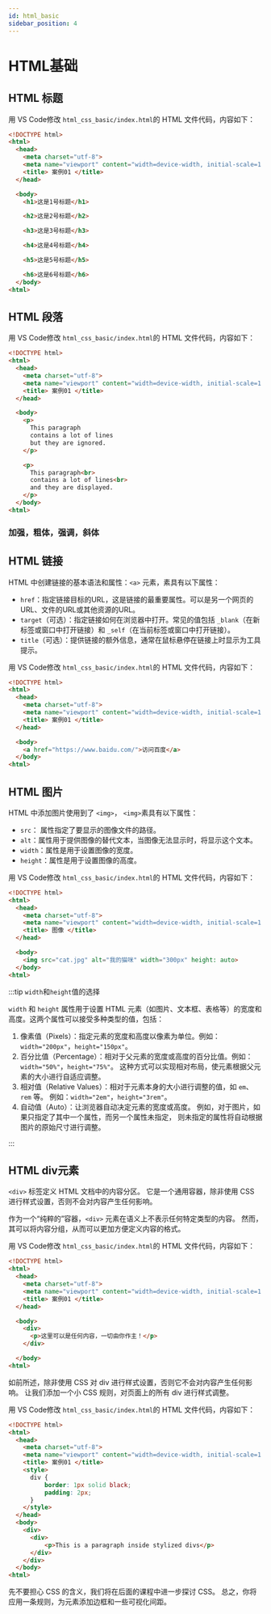 ```yaml
---
id: html_basic
sidebar_position: 4
---
```


# HTML基础


## HTML 标题

用 VS Code修改 `html_css_basic/index.html`的 HTML 文件代码，内容如下：

```html title="index.html"
<!DOCTYPE html>
<html>
  <head>
    <meta charset="utf-8">
    <meta name="viewport" content="width=device-width, initial-scale=1.0">
    <title> 案例01 </title>
  </head>

  <body>
    <h1>这是1号标题</h1>

    <h2>这是2号标题</h2>

    <h3>这是3号标题</h3>

    <h4>这是4号标题</h4>

    <h5>这是5号标题</h5>

    <h6>这是6号标题</h6>
  </body>
<html>
```


## HTML 段落

用 VS Code修改 `html_css_basic/index.html`的 HTML 文件代码，内容如下：

```html title="index.html"
<!DOCTYPE html>
<html>
  <head>
    <meta charset="utf-8">
    <meta name="viewport" content="width=device-width, initial-scale=1.0">
    <title> 案例01 </title>
  </head>

  <body>
    <p>
      This paragraph
      contains a lot of lines
      but they are ignored.
    </p>

    <p>
      This paragraph<br>
      contains a lot of lines<br>
      and they are displayed.
    </p>
  </body>
<html>
```

### 加强，粗体，强调，斜体

## HTML 链接

HTML 中创建链接的基本语法和属性：`<a>` 元素，素具有以下属性：

- `href`：指定链接目标的URL，这是链接的最重要属性。可以是另一个网页的URL、文件的URL或其他资源的URL。
- `target`（可选）：指定链接如何在浏览器中打开。常见的值包括 `_blank`（在新标签或窗口中打开链接）和 `_self`（在当前标签或窗口中打开链接）。
- `title`（可选）：提供链接的额外信息，通常在鼠标悬停在链接上时显示为工具提示。

用 VS Code修改 `html_css_basic/index.html`的 HTML 文件代码，内容如下：

```html title="index.html"
<!DOCTYPE html>
<html>
  <head>
    <meta charset="utf-8">
    <meta name="viewport" content="width=device-width, initial-scale=1.0">
    <title> 案例01 </title>
  </head>

  <body>
    <a href="https://www.baidu.com/">访问百度</a>
  </body>
<html>
```

## HTML 图片

HTML 中添加图片使用到了 `<img>`， `<img>`素具有以下属性：

- `src`： 属性指定了要显示的图像文件的路径。
- `alt`：属性用于提供图像的替代文本，当图像无法显示时，将显示这个文本。
- `width`：属性是用于设置图像的宽度。
- `height`：属性是用于设置图像的高度。


用 VS Code修改 `html_css_basic/index.html`的 HTML 文件代码，内容如下：

```html title="index.html"
<!DOCTYPE html>
<html>
  <head>
    <meta charset="utf-8">
    <meta name="viewport" content="width=device-width, initial-scale=1.0">
    <title> 图像 </title>
  </head>

  <body>
    <img src="cat.jpg" alt="我的猫咪" width="300px" height: auto>
  </body>
<html>
```

:::tip `width`和`height`值的选择

`width` 和 `height` 属性用于设置 HTML 元素（如图片、文本框、表格等）的宽度和高度。这两个属性可以接受多种类型的值，包括：

1. 像素值（Pixels）：指定元素的宽度和高度以像素为单位。例如：`width="200px"`，`height="150px"`。
2. 百分比值（Percentage）：相对于父元素的宽度或高度的百分比值。例如：`width="50%"`，`height="75%"`。
这种方式可以实现相对布局，使元素根据父元素的大小进行自适应调整。
3. 相对值（Relative Values）：相对于元素本身的大小进行调整的值，如 `em`、`rem` 等。
例如：`width="2em"`，`height="3rem"`。
4. 自动值（Auto）：让浏览器自动决定元素的宽度或高度。
例如，对于图片，如果只指定了其中一个属性，而另一个属性未指定，
则未指定的属性将自动根据图片的原始尺寸进行调整。

:::


## HTML div元素

`<div>` 标签定义 HTML 文档中的内容分区。
它是一个通用容器，除非使用 CSS 进行样式设置，否则不会对内容产生任何影响。

作为一个“纯粹的”容器，`<div>` 元素在语义上不表示任何特定类型的内容。
然而，其可以将内容分组，从而可以更加方便定义内容的格式。

用 VS Code修改 `html_css_basic/index.html`的 HTML 文件代码，内容如下：

```html title="index.html"
<!DOCTYPE html>
<html>
  <head>
    <meta charset="utf-8">
    <meta name="viewport" content="width=device-width, initial-scale=1.0">
    <title> 案例01 </title>
  </head>

  <body>
    <div>
      <p>这里可以是任何内容，一切由你作主！</p>
    </div>

  </body>
<html>
```

如前所述，除非使用 CSS 对 div 进行样式设置，否则它不会对内容产生任何影响。
让我们添加一个小 CSS 规则，对页面上的所有 div 进行样式调整。

用 VS Code修改 `html_css_basic/index.html`的 HTML 文件代码，内容如下：

```html title="index.html"
<!DOCTYPE html>
<html>
  <head>
    <meta charset="utf-8">
    <meta name="viewport" content="width=device-width, initial-scale=1.0">
    <title> 案例01 </title>
    <style>
      div {
          border: 1px solid black;
          padding: 2px;
      }
    </style>
  </head>
  <body>
    <div>
      <div>
          <p>This is a paragraph inside stylized divs</p>
      </div>
    </div>
  </body>
<html>
```
先不要担心 CSS 的含义，我们将在后面的课程中进一步探讨 CSS。
总之，你将应用一条规则，为元素添加边框和一些可视化间距。


